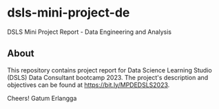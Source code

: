 # dsls-mini-project-de
DSLS Mini Project Report - Data Engineering and Analysis

## About
This repository contains project report for Data Science Learning Studio (DSLS) Data Consultant bootcamp 2023. The project's description and objectives can be found at https://bit.ly/MPDEDSLS2023.

Cheers!
Gatum Erlangga
